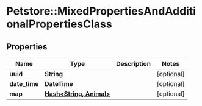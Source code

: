 # Petstore::MixedPropertiesAndAdditionalPropertiesClass

## Properties
Name | Type | Description | Notes
------------ | ------------- | ------------- | -------------
**uuid** | **String** |  | [optional] 
**date_time** | **DateTime** |  | [optional] 
**map** | [**Hash&lt;String, Animal&gt;**](Animal.md) |  | [optional] 


